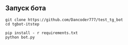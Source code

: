 ## Запуск бота

```
git clone https://github.com/Dancoder777/test_tg_bot
cd tgbot-itstep
```

```
pip install - r requirements.txt
python bot.py
```

